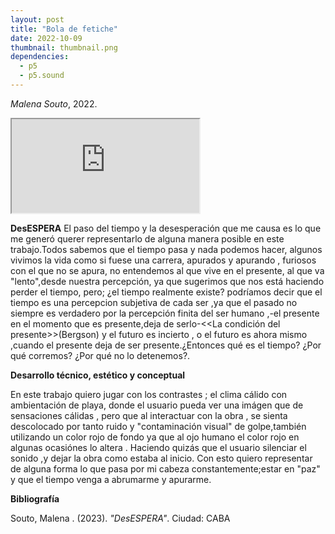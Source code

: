```yaml
---
layout: post
title: "Bola de fetiche"
date: 2022-10-09
thumbnail: thumbnail.png
dependencies:
  - p5
  - p5.sound
---
```


<div id="div-sketch">
  <script type="text/javascript" src="sketch.js"></script>
</div>

_Malena Souto_, 2022.

<iframe src="https://editor.p5js.org/malenasouto/full/ilJZk54gb"></iframe>

**DesESPERA**
El paso del tiempo y la desesperación que me causa es lo que me generó querer representarlo de alguna manera posible en este trabajo.Todos sabemos que el tiempo pasa y nada podemos hacer, algunos vivimos la vida como si fuese una carrera, apurados y apurando , furiosos con el que no se apura, no entendemos al que vive en el presente, al que va "lento",desde nuestra percepción, ya que sugerimos que nos está haciendo perder el tiempo, pero; ¿el tiempo realmente existe? podríamos decir que el tiempo es una percepcion subjetiva de cada ser ,ya que el pasado no siempre es verdadero por la percepción finita del ser humano ,-el presente en el momento que es presente,deja de serlo-<<La condición del presente>>(Bergson) y el futuro es incierto , o el futuro es ahora mismo ,cuando el presente deja de ser presente.¿Entonces qué es el tiempo? ¿Por qué corremos? ¿Por qué no lo detenemos?.

**Desarrollo técnico, estético y conceptual**

En este trabajo quiero jugar con los contrastes ; el clima cálido con ambientación de playa, donde el usuario pueda ver una imágen que de sensaciones cálidas , pero que al interactuar con la obra , se sienta descolocado por tanto ruido y "contaminación visual" de golpe,también utilizando un color rojo de fondo ya que al ojo humano el color rojo en algunas ocasiónes lo altera . Haciendo quizás que el usuario silenciar el sonido ,y dejar la obra como estaba al inicio. Con esto quiero representar de alguna forma lo que pasa por mi cabeza constantemente;estar en "paz" y que el tiempo venga a abrumarme y apurarme.

**Bibliografía**

Souto, Malena . (2023). _"DesESPERA"_. Ciudad: CABA